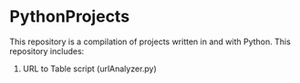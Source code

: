 # PythonProjects
This repository is a compilation of projects written in and with Python. This repository includes:
1) URL to Table script (urlAnalyzer.py)
